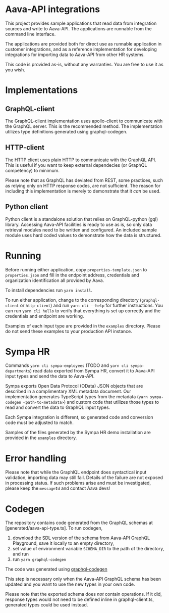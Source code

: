 # Aava-API integrations

This project provides sample applications that read data from integration sources and write to Aava-API.
The applications are runnable from the command line interface.

The applications are provided both for direct use as runnable application in customer integrations,
and as a reference implementation for developing integrations for importing data to Aava-API from other HR systems.

This code is provided as-is, without any warranties. You are free to use it as you wish.

# Implementations

## GraphQL-client

The GraphQL-client implementation uses apollo-client to communicate with the GraphQL server.
This is the recommended method.
The implementation utilizes type definitions generated using graphql-codegen.

## HTTP-client

The HTTP client uses plain HTTP to communicate with the GraphQL API. This is useful if you want to keep external dependecies
(or GraphQL competency) to minimum.

Please note that as GraphQL has deviated from REST, some practices, such as relying only on HTTP response codes, are not sufficient.
The reason for including this implementation is merely to demonstrate that it _can_ be used.

## Python client

Python client is a standalone solution that relies on GraphQL-python (gql) library. Accessing Aava-API facilities
is ready to use as is, so only data retrieval modules need to be written and configured. An included sample module
uses hard coded values to demonstrate how the data is structured.

# Running

Before running either application, copy `properties-template.json` to `properties.json` and
fill in the endpoint address, credentials and organization identification all provided by Aava.

To install dependencies run `yarn install`.

To run either application, change to the corresponding directory (`graphql-client` or `http-client`) and run `yarn cli --help` for further instructions.
You can run `yarn cli hello` to verify that everything is set up correctly and the credentials and endpoint are working.

Examples of each input type are provided in the `examples` directory. Please do not send these examples to your production API instance.

# Sympa HR

Commands `yarn cli sympa-employees` (TODO and `yarn cli sympa-departments`) read data exported from Sympa HR,
convert it to Aava-API input types and send the data to Aava-API.

Sympa exports Open Data Protocol (OData) JSON objects that are described in a complimentary XML metadata document.
Our implementation generates TypeScript types from the metadata (`yarn sympa-codegen <path-to-metadata>`) and
custom code that utilizes those types to read and convert the data to GraphQL input types.

Each Sympa integration is different, so generated code and conversion code must be adjusted to match.

Samples of the files generated by the Sympa HR demo installation are provided in the `examples` directory.

# Error handling

Please note that while the GraphlQL endpoint does syntactical input validation,
importing data may still fail. Details of the failure are not exposed in processing status.
If such problems arise and must be investigated, please keep the `messageId` and
contact Aava devs!

# Codegen

The repository contains code generated from the GraphQL schemas at [generated/aava-api-type.ts]. To run codegen,

1. download the SDL version of the schema from Aava-API GraphQL Playground, save it locally to an empty directory,
1. set value of environment variable `SCHEMA_DIR` to the path of the directory, and run
1. run `yarn graphql-codegen`

The code was generated using [graphql-codegen](https://graphql-code-generator.com/)

This step is necessary only when the Aava-API GraphQL schema has been updated and you want to use the new types in your own code.

Please note that the exported schema does _not_ contain operations.
If it did, response types would not need to be defined inline in graphql-client.ts, generated types could be used instead.
